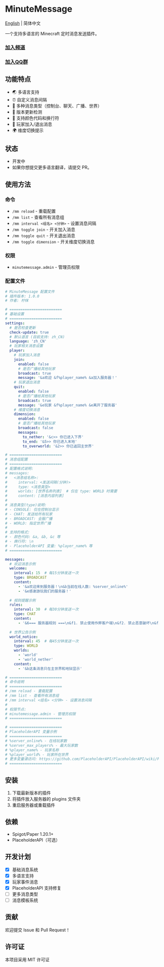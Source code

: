 # MinuteMessage

[English](README_EN.md) | 简体中文

一个支持多语言的 Minecraft 定时消息发送插件。

### [加入频道](https://discord.gg/aq6FUm4z)
### [加入QQ群](http://qm.qq.com/cgi-bin/qm/qr?_wv=1027&k=8-Gby9m7Y4iRcWxXPjDZJhlX-g8e2yhl&authKey=ZMrJ4gF90gHGOxdl%2BWqsM9kOJHZ%2By2FSL%2FC5fqj9nEj4Al0HWxYOdnV46z5KPhmr&noverify=0&group_code=603902151)

## 功能特点

- 🌏 多语言支持
- ⏰ 自定义消息间隔
- 🎯 多种消息类型（控制台、聊天、广播、世界）
- 🔄 版本更新检测
- 🎨 支持颜色代码和换行符
- 👋 玩家加入/退出消息
- 🌍 维度切换提示

## 状态

- 开发中
- 如果你想提交更多语言翻译，请提交 PR。

## 使用方法

### 命令

- `/mm reload` - 重载配置
- `/mm list` - 查看所有消息组
- `/mm interval <组名> <分钟>` - 设置消息间隔
- `/mm toggle join` - 开关加入消息
- `/mm toggle quit` - 开关退出消息
- `/mm toggle dimension` - 开关维度切换消息

### 权限

- `minutemessage.admin` - 管理员权限

### 配置文件 

```yml
# MinuteMessage 配置文件
# 插件版本: 1.0.0
# 作者: 柠枺

# ========================
# 基础设置
# ========================
settings:
  # 是否检查更新
  check-update: true
  # 默认语言 (目前支持: zh_CN)
  language: 'zh_CN'
  # 玩家相关消息设置
  player:
    # 玩家加入消息
    join:
      enabled: false
      # 是否广播给其他玩家
      broadcast: true
      message: '&a欢迎 &f%player_name% &a加入服务器！'
    # 玩家退出消息
    quit:
      enabled: false
      # 是否广播给其他玩家
      broadcast: true
      message: '&e玩家 &f%player_name% &e离开了服务器'
    # 维度切换消息
    dimension:
      enabled: false
      # 是否广播给其他玩家
      broadcast: false
      messages:
        to_nether: '&c>> 你已进入下界'
        to_end: '&5>> 你已进入末地'
        to_overworld: '&2>> 你已返回主世界'

# ========================
# 消息组配置
# ========================
# 配置格式说明:
# messages:
#   <消息组名称>:
#     interval: <发送间隔(分钟)>
#     type: <消息类型>
#     worlds: [世界名称列表]  # 仅在 type: WORLD 时需要
#     content: [消息内容列表]
#
# 消息类型(type)说明:
# - CONSOLE: 仅在控制台显示
# - CHAT: 发送给所有玩家
# - BROADCAST: 全服广播
# - WORLD: 指定世界广播
#
# 支持的格式:
# - 颜色代码: &a, &b, &c 等
# - 换行符: \n
# - PlaceholderAPI 变量: %player_name% 等
# ========================

messages:
  # 欢迎消息示例
  welcome:
    interval: 15  # 每15分钟发送一次
    type: BROADCAST
    content:
      - '&a欢迎来到服务器！\n&b当前在线人数: %server_online%'
      - '&e感谢游玩我们的服务器！'
  
  # 规则提醒示例
  rules:
    interval: 30  # 每30分钟发送一次
    type: CHAT
    content:
      - '&6=== 服务器规则 ===\n&f1. 禁止使用作弊客户端\n&f2. 禁止恶意破坏\n&f3. 请与其他玩家和谐相处'
  
  # 世界公告示例
  world_notice:
    interval: 45  # 每45分钟发送一次
    type: WORLD
    worlds: 
      - 'world'
      - 'world_nether'
    content:
      - '&b这条消息只在主世界和地狱显示'

# ========================
# 命令说明
# ========================
# /mm reload - 重载配置
# /mm list - 查看所有消息组
# /mm interval <组名> <分钟> - 设置消息间隔
#
# 权限节点:
# minutemessage.admin - 管理员权限
# ========================

# ========================
# PlaceholderAPI 变量示例
# ========================
# %server_online% - 在线玩家数
# %server_max_players% - 最大玩家数
# %player_name% - 玩家名称
# %player_world% - 玩家所在世界
# 更多变量请访问: https://github.com/PlaceholderAPI/PlaceholderAPI/wiki/Placeholders
# ======================== 
```

## 安装

1. 下载最新版本的插件
2. 将插件放入服务器的 plugins 文件夹
3. 重启服务器或重载插件

## 依赖

- Spigot/Paper 1.20.1+
- PlaceholderAPI（可选）

## 开发计划

- [x] 基础消息系统
- [x] 多语言支持
- [x] 玩家事件消息
- [x] PlaceholderAPI 支持修复
- [ ] 更多消息类型
- [ ] 消息模板系统

## 贡献

欢迎提交 Issue 和 Pull Request！

## 许可证

本项目采用 MIT 许可证
